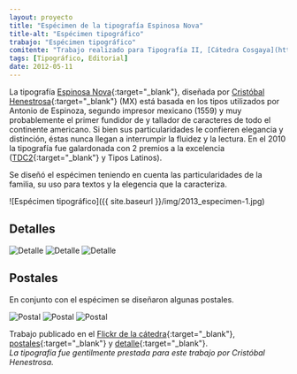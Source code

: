 ```yaml
---
layout: proyecto
title: "Espécimen de la tipografía Espinosa Nova"
title-alt: "Espécimen tipográfico"
trabajo: "Espécimen tipográfico"
comitente: "Trabajo realizado para Tipografía II, [Cátedra Cosgaya](http://www.catedracosgaya.com.ar), FADU--UBA."
tags: [Tipográfico, Editorial]
date: 2012-05-11
---
```


La tipografía [Espinosa Nova](https://www.myfonts.com/fonts/estudio-ch/espinosa-nova/){:target="_blank"}, diseñada por [Cristóbal Henestrosa](http://www.estudio-ch.com){:target="_blank"} (MX) está basada en los tipos utilizados por Antonio de Espinoza, segundo impresor mexicano (1559) y muy probablemente el primer fundidor de y tallador de caracteres de todo el continente americano. Si bien sus particularidades le confieren elegancia y distinción, éstas nunca llegan a interrumpir la fluidez y la lectura. En el 2010 la tipografía fue galardonada con 2 premios a la excelencia ([TDC2](https://www.tdc.org/competitionwriteup/tdc-typeface-design-winners-2010/){:target="_blank"} y Tipos Latinos).

Se diseñó el espécimen teniendo en cuenta las particularidades de la familia, su uso para textos y la elegencia que la caracteriza.  

![Espécimen tipográfico]({{ site.baseurl }}/img/2013_especimen-1.jpg)

## Detalles

<div class="fotorama">
    <img src="{{ site.baseurl }}/img/2013_especimen-2.jpg" alt="Detalle" />
    <img src="{{ site.baseurl }}/img/2013_especimen-3.jpg" alt="Detalle" />
    <img src="{{ site.baseurl }}/img/2013_especimen-4.jpg" alt="Detalle" />
</div>

## Postales

En conjunto con el espécimen se diseñaron algunas postales.

<div class="fotorama" data-width="550">
    <img src="{{ site.baseurl }}/img/2013_especimen-postal-1.jpg" alt="Postal" />
    <img src="{{ site.baseurl }}/img/2013_especimen-postal-2.jpg" alt="Postal" />
    <img src="{{ site.baseurl }}/img/2013_especimen-postal-3.jpg" alt="Postal" />
</div>

Trabajo publicado en el [Flickr de la cátedra](https://www.flickr.com/photos/catedracosgaya/7483340020/){:target="_blank"}, [postales](https://www.flickr.com/photos/catedracosgaya/7483347866/){:target="_blank"} y [detalle](https://www.flickr.com/photos/catedracosgaya/7483340302/){:target="_blank"}.  
*La tipografía fue gentilmente prestada para este trabajo por Cristóbal Henestrosa.*
